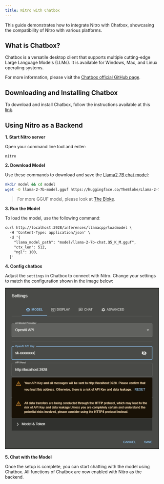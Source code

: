 ```yaml
---
title: Nitro with Chatbox
---
```


This guide demonstrates how to integrate Nitro with Chatbox, showcasing the compatibility of Nitro with various platforms.

## What is Chatbox?
Chatbox is a versatile desktop client that supports multiple cutting-edge Large Language Models (LLMs). It is available for Windows, Mac, and Linux operating systems. 

For more information, please visit the [Chatbox official GitHub page](https://github.com/Bin-Huang/chatbox).


## Downloading and Installing Chatbox

To download and install Chatbox, follow the instructions available at this [link](https://github.com/Bin-Huang/chatbox#download).

## Using Nitro as a Backend

**1. Start Nitro server**

Open your command line tool and enter:
```
nitro
```

**2. Download Model**

Use these commands to download and save the [Llama2 7B chat model](https://huggingface.co/TheBloke/Llama-2-7B-Chat-GGUF/tree/main):

```bash
mkdir model && cd model
wget -O llama-2-7b-model.gguf https://huggingface.co/TheBloke/Llama-2-7B-Chat-GGUF/resolve/main/llama-2-7b-chat.Q5_K_M.gguf?download=true
```

> For more GGUF model, please look at [The Bloke](https://huggingface.co/TheBloke).

**3. Run the Model**

To load the model, use the following command:

```
curl http://localhost:3928/inferences/llamacpp/loadmodel \
  -H 'Content-Type: application/json' \
  -d '{
    "llama_model_path": "model/llama-2-7b-chat.Q5_K_M.gguf",
    "ctx_len": 512,
    "ngl": 100,
  }'
```

**4. Config chatbox**

Adjust the `settings` in Chatbox to connect with Nitro. Change your settings to match the configuration shown in the image below:

![Settings](img/chatbox.PNG)

**5. Chat with the Model**

Once the setup is complete, you can start chatting with the model using Chatbox. All functions of Chatbox are now enabled with Nitro as the backend.